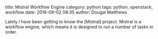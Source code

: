 title: Mistral Workflow Engine
category: python
tags: python, openstack, workflow
date: 2016-09-02 08:35
author: Dougal Matthews

Lately I have been getting to know the [Mistral] project. Mistral is a workflow engine, which means it is designed to run a number of tasks in order.
